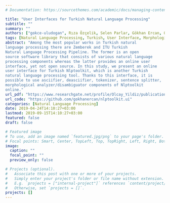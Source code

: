 ```yaml
---
# Documentation: https://sourcethemes.com/academic/docs/managing-content/

title: "User Interfaces for Turkish Natural Language Processing"
subtitle: ""
summary: ""
authors: ["gokce-uludogan", Rıza Özçelik, Selen Parlar, Gökhan Ercan, Olcay Taner Yıldız]
tags: [Natural Language Processing, Turkish, User Interface, Morphological Analysis, Morphological Disambiguation]
abstract: "Among the most popular works in Turkish natural
language processing there are Zemberek and ITU Turkish
Natural Language Processing Pipeline. The former is an open
source software library that consists of various natural language
processing components whereas the latter provides an online user
interface, yet not open source. In this study, we present an online
user interface for Turkish Nlptoolkit, which is another Turkish
natural language processing tool. Thanks to this interface, it is
possible to use asciifier, deasciifier, tokenizer, sentence splitter,
morphological analyzer/disambiguator components of Nlptoolkit
online."
url_pdf: "https://www.researchgate.net/profile/Olcay_Yildiz/publication/332786788_Turkce_Dogal_Dil_Isleme_icin_Arayuzler/links/5cc9ca3c92851c8d2213e465/Tuerkce-Dogal-Dil-Isleme-icin-Arayuezler.pdf"
url_code: "https://github.com/gokhanercan/nlptoolkit.ui"
categories: [Natural Language Processing]
date: 2019-04-24T14:10:27+03:00
lastmod: 2019-09-15T14:10:27+03:00
featured: false
draft: false

# Featured image
# To use, add an image named `featured.jpg/png` to your page's folder.
# Focal points: Smart, Center, TopLeft, Top, TopRight, Left, Right, BottomLeft, Bottom, BottomRight.
image:
  caption: ""
  focal_point: ""
  preview_only: false

# Projects (optional).
#   Associate this post with one or more of your projects.
#   Simply enter your project's folder or file name without extension.
#   E.g. `projects = ["internal-project"]` references `content/project/deep-learning/index.md`.
#   Otherwise, set `projects = []`.
projects: []
---
```



